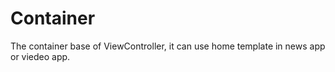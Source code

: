 # Container
The container base of ViewController, it can use home template in news app or viedeo app.
